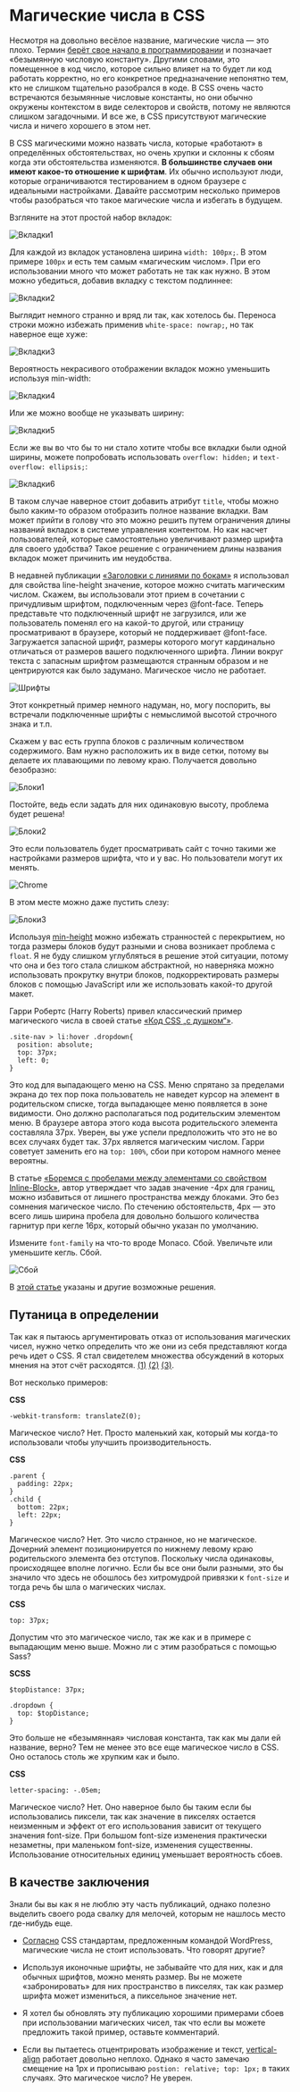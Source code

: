 # Магические числа в CSS

Несмотря на довольно весёлое название, магические числа — это плохо. Термин 
[берёт свое начало в программировании][1] и позначает «безымянную числовую 
константу». Другими словами, это помещенное в код число, которое сильно влияет 
на то будет ли код работать корректно, но его конкретное предназначение 
непонятно тем, кто не слишком тщательно разобрался в коде. В CSS очень часто 
встречаются безымянные числовые константы, но они обычно окружены контекстом в 
виде селекторов и свойств, потому не являются слишком загадочными. И все же, в 
CSS присутствуют магические числа и ничего хорошего в этом нет. 

В CSS магическими можно назвать числа, которые «работают» в определённых 
обстоятельствах, но очень хрупки и склонны к сбоям когда эти обстоятельства 
изменяются. **В большинстве случаев они имеют какое-то отношение к шрифтам**. Их 
обычно используют люди, которые ограничиваются тестированием в одном браузере с 
идеальными настройками. Давайте рассмотрим несколько примеров чтобы разобраться 
что такое магические числа и избегать в будущем. 

Взгляните на этот простой набор вкладок:

![Вкладки1][Простой набор вкладок]

Для каждой из вкладок установлена ширина `width: 100px;`. В этом примере `100px` 
и есть тем самым «магическим числом». При его использовании много что может 
работать не так как нужно. В этом можно убедиться, добавив вкладку с текстом 
подлиннее: 

![Вкладки2][Добавление вкладки с более длинным названием демонстрирует недостатки фиксированной ширины]

Выглядит немного странно и вряд ли так, как хотелось бы. Переноса строки можно 
избежать применив `white-space: nowrap;`, но так наверное еще хуже:

![Вкладки3][Эффект от white-space: nowrap]

Вероятность некрасивого отображении вкладок можно уменьшить используя min-width:

![Вкладки4][Вид вкладок с заданной минимальной шириной]

Или же можно вообще не указывать ширину:

![Вкладки5][Вид вкладок без фиксированной ширины]

Если же вы во что бы то ни стало хотите чтобы все вкладки были одной ширины, 
можете попробовать использовать `overflow: hidden;` и `text-overflow: ellipsis;`:

![Вкладки6][Эффект от overflow: hidden; и text-overflow: ellipsis;]

В таком случае наверное стоит добавить атрибут `title`, чтобы можно было 
каким-то образом отобразить полное название вкладки. Вам может прийти в голову 
что это можно решить путем ограничения длины названий вкладок в системе 
управления контентом. Но как насчет пользователей, которые самостоятельно 
увеличивают размер шрифта для своего удобства? Такое решение с ограничением 
длины названия вкладок может причинить им неудобства. 

В недавней публикации [«Заголовки с линиями по бокам»][2] я использовал для 
свойства line-height значение, которое можно считать магическим числом. Скажем, 
вы использовали этот прием в сочетании с причудливым шрифтом, подключенным через 
@font-face. Теперь представьте что подключенный шрифт не загрузился, или же 
пользователь поменял его на какой-то другой, или страницу просматривают в 
браузере, который не поддерживает @font-face. Загружается запасной шрифт, 
размеры которого могут кардинально отличаться от размеров вашего подключенного 
шрифта. Линии вокруг текста с запасным шрифтом размещаются странным образом и не 
центрируются как было задумано. Магическое число не работает. 

![Шрифты][Сравнение результата применения приёма по добавлению линий по бокам текста примененного к разным шрифтам]

Этот конкретный пример немного надуман, но, могу поспорить, вы встречали 
подключенные шрифты с немыслимой высотой строчного знака и т.п. 

Скажем у вас есть группа блоков с различным количеством содержимого. Вам нужно 
расположить их в виде сетки, потому вы делаете их плавающими по левому краю. 
Получается довольно безобразно:

![Блоки1][Блоки с разной высотой, плавающие по левому краю]

Постойте, ведь если задать для них одинаковую высоту, проблема будет решена!

![Блоки2][Блоки с фиксированной высотой, плавающие по левому краю]

Это если пользователь будет просматривать сайт с точно такими же настройками 
размеров шрифта, что и у вас. Но пользователи могут их менять.

![Chrome][Настройки шрифта в Chrome]

В этом месте можно даже пустить слезу:

![Блоки3][Текст, который не помещается в родительский блок с фиксированной высотой, перекрывает другие блоки]

Используя [min-height][4] можно избежать странностей с перекрытием, но тогда 
размеры блоков будут разными и снова возникает проблема с `float`. Я не буду 
слишком углубляться в решение этой ситуации, потому что она и без того стала 
слишком абстрактной, но наверняка можно использовать прокрутку внутри блоков, 
подкорректировать размеры блоков с помощью JavaScript или же использовать 
какой-то другой макет. 

Гарри Робертс (Harry Roberts) привел классический пример магического числа в 
своей статье [«Код CSS „с душком“»][5]. 

    .site-nav > li:hover .dropdown{
      position: absolute;
      top: 37px;
      left: 0;
    }

Это код для выпадающего меню на CSS. Меню спрятано за пределами экрана до тех 
пор пока пользователь не наведет курсор на элемент в родительском списке, тогда 
выпадающее меню появляется в зоне видимости. Оно должно располагаться под 
родительским элементом меню. В браузере автора этого кода высота родительского 
элемента составляла 37px. Уверен, вы уже успели предположить что это не во всех 
случаях будет так. 37px является магическим числом. Гарри советует заменить его 
на `top: 100%`, сбои при котором намного менее вероятны. 

В статье [«Боремся с пробелами между элементами со свойством Inline-Block»][6], 
автор утверждает что задав значение -4px для границ, можно избавиться от лишнего 
пространства между блоками. Это без сомнения магическое число. По стечению 
обстоятельств, 4px — это всего лишь ширина пробела для довольно большого 
количества гарнитур при кегле 16px, который обычно указан по умолчанию.

Измените `font-family` на что-то вроде Monaco. Сбой. Увеличьте или уменьшите 
кегль. Сбой. 

![Сбой][Приём по применению границы в -4px чтобы убрать отступы между элементами со свойством Inline-Block перестаёт работать когда меняется гарнитура или кегль]

В [этой статье][7] указаны и другие возможные решения. 

## Путаница в определении

Так как я пытаюсь аргументировать отказ от использования магических чисел, нужно 
четко определить что же они из себя представляют когда речь идет о CSS. Я стал 
свидетелем множества обсуждений в которых мнения на этот счёт расходятся. 
[(1)][8] [(2)][9] [(3)][10]. 

Вот несколько примеров:

**CSS**

    -webkit-transform: translateZ(0);

Магическое число? Нет. Просто маленький хак, который мы когда-то использовали 
чтобы улучшить производительность.

**CSS**

    .parent {
      padding: 22px;
    }
    .child {
      bottom: 22px;
      left: 22px;
    }

Магическое число? Нет. Это число странное, но не магическое. Дочерний элемент 
позиционируется по нижнему левому краю родительского элемента без отступов. 
Поскольку числа одинаковы, происходящее вполне логично. Если бы все они были 
разными, это бы значило что здесь не обошлось без хитромудрой привязки к 
`font-size` и тогда речь бы шла о магических числах. 

**CSS**

    top: 37px;

Допустим что это магическое число, так же как и в примере с выпадающим меню выше. 
Можно ли с этим разобраться с помощью Sass?

**SCSS**

    $topDistance: 37px;

    .dropdown {
      top: $topDistance;
    }

Это больше не «безымянная» числовая константа, так как мы дали ей название, 
верно? Тем не менее это все еще магическое число в CSS. Оно осталось столь же 
хрупким как и было. 

**CSS**

    letter-spacing: -.05em;

Магическое число? Нет. Оно наверное было бы таким если бы использовались 
пиксели, так как значение в пикселях остается неизменным и эффект от его 
использования зависит от текущего значения font-size. При большом font-size 
изменения практически незаметны, при маленьком font-size, изменения существенны. 
Использование относительных единиц уменьшает вероятность сбоев. 

## В качестве заключения

Знали бы вы как я не люблю эту часть публикаций, однако полезно выделить своего 
рода свалку для мелочей, которым не нашлось место где-нибудь еще. 

* [Согласно][11] CSS стандартам, предложенным командой WordPress, магические 
числа не стоит использовать. Что говорят другие?

* Используя иконочные шрифты, не забывайте что для них, как и для обычных 
шрифтов, можно менять размер. Вы не можете «забронировать» для них пространство 
в пикселях, так как размер шрифта может измениться, а пиксельное значение нет. 

* Я хотел бы обновлять эту публикацию хорошими примерами сбоев при использовании 
магических чисел, так что если вы можете предложить такой пример, оставьте 
комментарий. 

* Если вы пытаетесь отцентрировать изображение и текст, [vertical-align][12] 
работает довольно неплохо. Однако я часто замечаю смещение на 1px и прописываю 
`postion: relative; top: 1px;` в таких случаях. Это магическое число? Не уверен. 

[1]: http://en.wikipedia.org/wiki/Magic_number_%28programming%29#Unnamed_numerical_constants
[2]: http://css-tricks.com/line-on-sides-headers/
[3]: http://codepen.io/chriscoyier/pen/KdIxo
[4]: http://css-tricks.com/almanac/properties/m/min-height/
[5]: http://csswizardry.com/2012/11/code-smells-in-css/
[6]: http://css-tricks.com/fighting-the-space-between-inline-block-elements/
[7]: http://css-tricks.com/fighting-the-space-between-inline-block-elements/
[8]: http://stackoverflow.com/questions/12015888/refactor-css-to-eliminate-magic-numbers
[9]: http://css-tricks.com/forums/discussion/22450/what-does-a-magic-number-in-css-really-mean
[10]: https://twitter.com/chriscoyier/status/299983970899197952
[11]: http://make.wordpress.org/core/handbook/coding-standards/css/#best-practices
[12]: http://css-tricks.com/what-is-vertical-align/

[Простой набор вкладок]: img/tabs-1.png?raw=true&amp;repo=magic-numbers-in-css
[Добавление вкладки с более длинным названием демонстрирует недостатки фиксированной ширины]: img/tabs-2.png?raw=true&amp;repo=magic-numbers-in-css
[Эффект от white-space: nowrap]: img/tabs-3.png?raw=true&amp;repo=magic-numbers-in-css
[Вид вкладок с заданной минимальной шириной]: img/tabs-4.png?raw=true&amp;repo=magic-numbers-in-css
[Вид вкладок без фиксированной ширины]: img/tabs-5.png?raw=true&amp;repo=magic-numbers-in-css
[Эффект от overflow: hidden; и text-overflow: ellipsis;]: img/tabs-6.png?raw=true&amp;repo=magic-numbers-in-css
[Сравнение результата применения приёма по добавлению линий по бокам текста примененного к разным шрифтам]: img/custom-font-magic-number-rus.png?raw=true&amp;repo=magic-numbers-in-css
[Блоки с разной высотой, плавающие по левому краю]: img/grid-mess.png?raw=true&amp;repo=magic-numbers-in-css
[Блоки с фиксированной высотой, плавающие по левому краю]: img/Screen-Shot-2013-04-22-at-8.19.55-AM.png?raw=true&amp;repo=magic-numbers-in-css
[Настройки шрифта в Chrome]: img/chrome-font-size-rus.png?raw=true&amp;repo=magic-numbers-in-css
[Текст, который не помещается в родительский блок с фиксированной высотой, перекрывает другие блоки]: img/Screen-Shot-2013-04-22-at-8.22.34-AM.png?raw=true&amp;repo=magic-numbers-in-css
[Приём по применению границы в -4px чтобы убрать отступы между элементами со свойством Inline-Block перестаёт работать когда меняется гарнитура или кегль]: img/inline-block-rus.png?raw=true&amp;repo=magic-numbers-in-css

